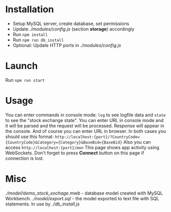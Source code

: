 # Installation
* Setup MySQL server, create database, set permissions
* Update *./modules/config.js* (section **storage**) accordingly
* Run `npm install`
* Run `npm run db_install`
* Optional: Update HTTP ports in *./modules/config.js*

#  Launch
Run `npm run start`

# Usage
You can enter commands in console mode: `log` to see logfile data and `state` to see the "stock exchange state".
You can enter URL in console mode and it will be parsed and the request will be processed. Response will appear in the console.
And of course you can enter URL in browser.
In both cases you should use this format: `http://localhost:{port}/?CountryCode={CountryCode}&Category={Category}&BaseBid={BaseBid}`
Also you can access `http://localhost:{port}/mon` This page shows app activity using WebSockets. Don't forget to press **Connect** button on this page if connection is lost. 

# Misc
*./model/demo_stock_exchage.mwb* - database model created with MySQL Workbench.
*./model/export.sql* - the model exported to text file with SQL statements. In use by *./db_install.js*
